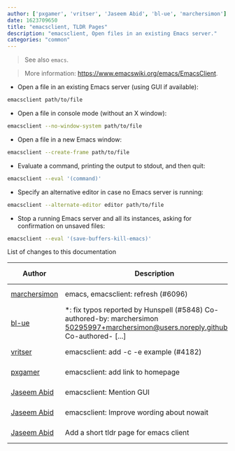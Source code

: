 ```yaml
---
author: ['pxgamer', 'vritser', 'Jaseem Abid', 'bl-ue', 'marchersimon']
date: 1623709650
title: "emacsclient, TLDR Pages"
description: "emacsclient, Open files in an existing Emacs server."
categories: "common"
---
```

> See also `emacs`.

> More information: <https://www.emacswiki.org/emacs/EmacsClient>.

- Open a file in an existing Emacs server (using GUI if available):

```bash
emacsclient path/to/file
```

- Open a file in console mode (without an X window):

```bash
emacsclient --no-window-system path/to/file
```

- Open a file in a new Emacs window:

```bash
emacsclient --create-frame path/to/file
```

- Evaluate a command, printing the output to stdout, and then quit:

```bash
emacsclient --eval '(command)'
```

- Specify an alternative editor in case no Emacs server is running:

```bash
emacsclient --alternate-editor editor path/to/file
```

- Stop a running Emacs server and all its instances, asking for confirmation on unsaved files:

```bash
emacsclient --eval '(save-buffers-kill-emacs)'
```
List of changes to this documentation


Author | Description | ISO 8601 Date | GitHub link
------|-----|-----|-----
[marchersimon](mailto:50295997+marchersimon@users.noreply.github.com) | emacs, emacsclient: refresh (#6096) | 2021-06-15T00:27:30 | [68023b7eb89b](https://github.com/tldr-pages/tldr/commit/68023b7eb89b7a2897d19fb6ecad7fe6a1e96eb9)
[bl-ue](mailto:54780737+bl-ue@users.noreply.github.com) | *: fix typos reported by Hunspell (#5848) Co-authored-by: marchersimon <50295997+marchersimon@users.noreply.github.com> Co-authored- [...] | 2021-05-20T22:13:41 | [8ebd171d6f00](https://github.com/tldr-pages/tldr/commit/8ebd171d6f001698709fefc02b1fd5cc9f3a99c4)
[vritser](mailto:1429594204@qq.com) | emacsclient: add -c -e example (#4182) | 2020-07-17T22:17:43 | [f08dbe7da192](https://github.com/tldr-pages/tldr/commit/f08dbe7da19274c6ac1fbdbe35767f95f34fadea)
[pxgamer](mailto:owzie123@gmail.com) | emacsclient: add link to homepage | 2019-06-09T06:54:24 | [0c78bf06a506](https://github.com/tldr-pages/tldr/commit/0c78bf06a506745dbd169a57acc6298d623c9399)
[Jaseem Abid](mailto:jaseemabid@gmail.com) | emacsclient: Mention GUI | 2018-01-03T09:42:26 | [bca1feee4cd8](https://github.com/tldr-pages/tldr/commit/bca1feee4cd89935b1e44a1a873ada08762ba089)
[Jaseem Abid](mailto:jaseemabid@gmail.com) | emacsclient: Improve wording about nowait | 2017-12-29T07:51:32 | [d92c0ab9e41b](https://github.com/tldr-pages/tldr/commit/d92c0ab9e41ba439e39e3f3cae9aaa666bcc874b)
[Jaseem Abid](mailto:jaseemabid@gmail.com) | Add a short tldr page for emacs client | 2017-12-28T11:00:04 | [d61ee9a5e907](https://github.com/tldr-pages/tldr/commit/d61ee9a5e9072d6bbd188797d6159ed2f6fa8860)

